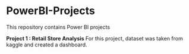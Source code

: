 # PowerBI-Projects
This repository contains Power BI projects

**Project 1 : Retail Store Analysis**
For this project, dataset was taken from kaggle and created a dashboard.
